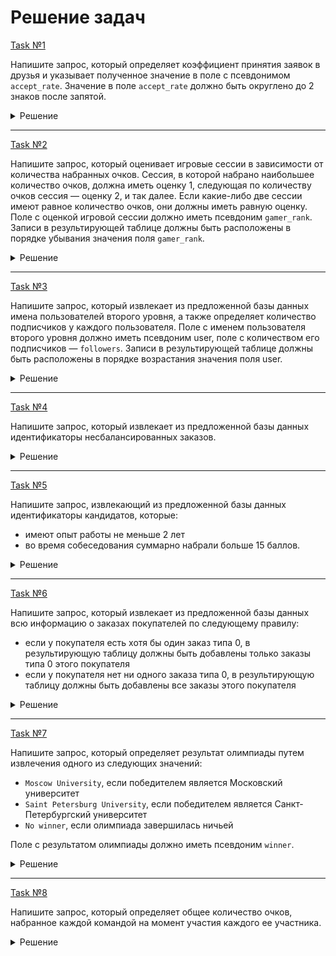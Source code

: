 # Решение задач

[Task №1](https://stepik.org/lesson/1095762/step/1?unit=1106526)

Напишите запрос, который определяет коэффициент принятия заявок в друзья и указывает полученное значение в поле с псевдонимом `accept_rate`. Значение в поле `accept_rate` должно быть округлено до 2 знаков после запятой.

<details>
  <summary>Решение</summary>

  ```sql
  SELECT ROUND(IFNULL(
      (SELECT COUNT(DISTINCT requester_id, accepter_id)
       FROM RequestsAccepted)
       /
      (SELECT COUNT(DISTINCT sender_id, send_to_id)
       FROM FriendRequests), 0), 2) AS accept_rate
  ```

</details>

---

[Task №2](https://stepik.org/lesson/1095762/step/2?unit=1106526)

Напишите запрос, который оценивает игровые сессии в зависимости от количества набранных очков. Сессия, в которой набрано наибольшее количество очков, должна иметь оценку 1, следующая по количеству очков сессия — оценку 2, и так далее. Если какие-либо две сессии имеют равное количество очков, они должны иметь равную оценку.
Поле с оценкой игровой сессии должно иметь псевдоним `gamer_rank`.
Записи в результирующей таблице должны быть расположены в порядке убывания значения поля `gamer_rank`.
<details>
  <summary>Решение</summary>

  ```sql
  SELECT score, 
         (SELECT COUNT(DISTINCT score) 
          FROM Scores 
          WHERE score >= S.score) AS gamer_rank
  FROM Scores AS S
  ORDER BY gamer_rank DESC
  ```

</details>

---

[Task №3](https://stepik.org/lesson/1095762/step/3?unit=1106526)

Напишите запрос, который извлекает из предложенной базы данных имена пользователей второго уровня, а также определяет количество подписчиков у каждого пользователя.
Поле с именем пользователя второго уровня должно иметь псевдоним user, поле с количеством его подписчиков — `followers`.
Записи в результирующей таблице должны быть расположены в порядке возрастания значения поля user.
<details>
  <summary>Решение</summary>

  ```sql
  SELECT followee AS user,
         COUNT(*) AS followers
  FROM Follow
  WHERE EXISTS (SELECT follower
                FROM Follow AS InnerFollow
                WHERE  follower = Follow.followee)
  GROUP BY user
  ORDER BY user;
  ```

</details>

---

[Task №4](https://stepik.org/lesson/1095762/step/4?unit=1106526)

Напишите запрос, который извлекает из предложенной базы данных идентификаторы несбалансированных заказов.
<details>
  <summary>Решение</summary>

  ```sql
  SELECT id
  FROM Orders
  WHERE quantity > ALL(SELECT SUM(quantity) / COUNT(product_id)
                       FROM Orders
                       GROUP BY id);
  ```

</details>

---

[Task №5](https://stepik.org/lesson/1095762/step/5?unit=1106526)

Напишите запрос, извлекающий из предложенной базы данных идентификаторы кандидатов, которые:

* имеют опыт работы не меньше 2 лет
* во время собеседования суммарно набрали больше 15 баллов.

<details>
  <summary>Решение</summary>

  ```sql
  SELECT id
  FROM Candidates
  WHERE years_of_exp >= 2 
        AND (SELECT SUM(score)
             FROM Rounds
             WHERE interview_id = Candidates.interview_id) > 15;
  ```

</details>

---

[Task №6](https://stepik.org/lesson/1095762/step/6?unit=1106526)

Напишите запрос, который извлекает из предложенной базы данных всю информацию о заказах покупателей по следующему правилу:

* если у покупателя есть хотя бы один заказ типа 0, в результирующую таблицу должны быть добавлены только заказы типа 0 этого покупателя
* если у покупателя нет ни одного заказа типа 0, в результирующую таблицу должны быть добавлены все заказы этого покупателя

<details>
  <summary>Решение</summary>

  ```sql
  SELECT id, customer_id, order_type
  FROM Orders
  WHERE order_type = (SELECT MIN(order_type)
                      FROM Orders AS InnerOrders
                      WHERE customer_id = Orders.customer_id
                      GROUP BY customer_id);
  ```

</details>

---

[Task №7](https://stepik.org/lesson/1095762/step/7?unit=1106526)

Напишите запрос, который определяет результат олимпиады путем извлечения одного из следующих значений:

* `Moscow University`, если победителем является Московский университет
* `Saint Petersburg University`, если победителем является Санкт-Петербургский университет
* `No winner`, если олимпиада завершилась ничьей

Поле с результатом олимпиады должно иметь псевдоним `winner`.

<details>
  <summary>Решение</summary>

  ```sql
  SELECT CASE WHEN (SELECT COUNT(*)
                   FROM Moscow
                   WHERE Score >= 90) > (SELECT COUNT(*) 
                                         FROM SaintPetersburg 
                                         WHERE Score >= 90) THEN 'Moscow University'
              WHEN (SELECT COUNT(*)
                   FROM Moscow
                   WHERE Score >= 90) < (SELECT COUNT(*) 
                                         FROM SaintPetersburg 
                                         WHERE Score >= 90) THEN 'Saint Petersburg University'
              ELSE 'No winner'
         END AS winner;
  ```

</details>

---

[Task №8](https://stepik.org/lesson/1095762/step/8?unit=1106526)

Напишите запрос, который определяет общее количество очков, набранное каждой командой на момент участия каждого ее участника.
<details>
  <summary>Решение</summary>

  ```sql
  SELECT team, day,
         (SELECT SUM(score_points)
          FROM Scores
          WHERE team = S.team AND day <= S.day) AS total
  FROM Scores AS S
  ORDER BY team, day;
  ```

</details>

